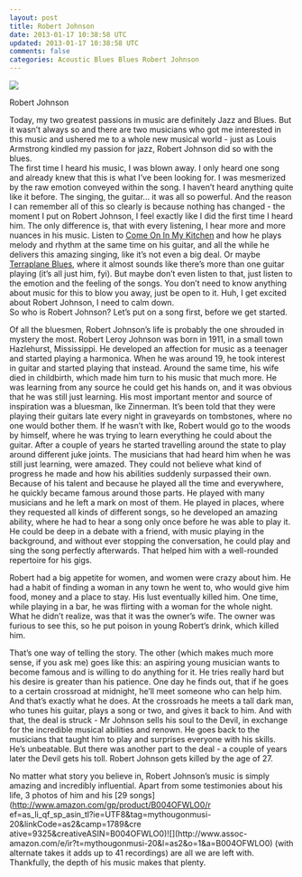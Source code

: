 ```yaml
---           
layout: post
title: Robert Johnson
date: 2013-01-17 10:38:58 UTC
updated: 2013-01-17 10:38:58 UTC
comments: false
categories: Acoustic Blues Blues Robert Johnson
---
```

![](http://upload.wikimedia.org/wikipedia/en/thumb/b/bb/RobertJohson.png/220px-RobertJohson.png)

Robert Johnson

Today, my two greatest passions in music are definitely Jazz and Blues. But it
wasn’t always so and there are two musicians who got me interested in this
music and ushered me to a whole new musical world - just as Louis Armstrong
kindled my passion for jazz, Robert Johnson did so with the blues.  
The first time I heard his music, I was blown away. I only heard one song and
already knew that this is what I’ve been looking for. I was mesmerized by the
raw emotion conveyed within the song. I haven’t heard anything quite like it
before. The singing, the guitar... it was all so powerful. And the reason I
can remember all of this so clearly is because nothing has changed - the
moment I put on Robert Johnson, I feel exactly like I did the first time I
heard him. The only difference is, that with every listening, I hear more and
more nuances in his music. Listen to [Come On In My
Kitchen](http://www.youtube.com/watch?v=4up4VP8zjyc) and how he plays melody
and rhythm at the same time on his guitar, and all the while he delivers this
amazing singing, like it’s not even a big deal. Or maybe [Terraplane
Blues](http://www.youtube.com/watch?v=It-tJ8DOjIk), where it almost sounds
like there’s more than one guitar playing (it’s all just him, fyi). But maybe
don’t even listen to that, just listen to the emotion and the feeling of the
songs. You don’t need to know anything about music for this to blow you away,
just be open to it. Huh, I get excited about Robert Johnson, I need to calm
down.  
So who is Robert Johnson? Let’s put on a song first, before we get started.  

  

  
  
  
Of all the bluesmen, Robert Johnson’s life is probably the one shrouded in
mystery the most. Robert Leroy Johnson was born in 1911, in a small town
Hazlehurst, Mississippi. He developed an affection for music as a teenager and
started playing a harmonica. When he was around 19, he took interest in guitar
and started playing that instead. Around the same time, his wife died in
childbirth, which made him turn to his music that much more. He was learning
from any source he could get his hands on, and it was obvious that he was
still just learning. His most important mentor and source of inspiration was a
bluesman, Ike Zinnerman. It’s been told that they were playing their guitars
late every night in graveyards on tombstones, where no one would bother them.
If he wasn’t with Ike, Robert would go to the woods by himself, where he was
trying to learn everything he could about the guitar. After a couple of years
he started travelling around the state to play around different juke joints.
The musicians that had heard him when he was still just learning, were amazed.
They could not believe what kind of progress he made and how his abilities
suddenly surpassed their own.  
Because of his talent and because he played all the time and everywhere, he
quickly became famous around those parts. He played with many musicians and he
left a mark on most of them. He played in places, where they requested all
kinds of different songs, so he developed an amazing ability, where he had to
hear a song only once before he was able to play it. He could be deep in a
debate with a friend, with music playing in the background, and without ever
stopping the conversation, he could play and sing the song perfectly
afterwards. That helped him with a well-rounded repertoire for his gigs.  
  
Robert had a big appetite for women, and women were crazy about him. He had a
habit of finding a woman in any town he went to, who would give him food,
money and a place to stay. His lust eventually killed him. One time, while
playing in a bar, he was flirting with a woman for the whole night. What he
didn’t realize, was that it was the owner’s wife. The owner was furious to see
this, so he put poison in young Robert’s drink, which killed him.  
  

  
That’s one way of telling the story. The other (which makes much more sense,
if you ask me) goes like this: an aspiring young musician wants to become
famous and is willing to do anything for it. He tries really hard but his
desire is greater than his patience. One day he finds out, that if he goes to
a certain crossroad at midnight, he’ll meet someone who can help him. And
that’s exactly what he does. At the crossroads he meets a tall dark man, who
tunes his guitar, plays a song or two, and gives it back to him. And with
that, the deal is struck - Mr Johnson sells his soul to the Devil, in exchange
for the incredible musical abilities and renown. He goes back to the musicians
that taught him to play and surprises everyone with his skills. He’s
unbeatable. But there was another part to the deal - a couple of years later
the Devil gets his toll. Robert Johnson gets killed by the age of 27.  
  
  
No matter what story you believe in, Robert Johnson’s music is simply amazing
and incredibly influential. Apart from some testimonies about his life, 3
photos of him and his [29 songs](http://www.amazon.com/gp/product/B004OFWLO0/r
ef=as_li_qf_sp_asin_tl?ie=UTF8&tag=mythougonmusi-20&linkCode=as2&camp=1789&cre
ative=9325&creativeASIN=B004OFWLO0)![](http://www.assoc-
amazon.com/e/ir?t=mythougonmusi-20&l=as2&o=1&a=B004OFWLO0) (with alternate
takes it adds up to 41 recordings) are all we are left with. Thankfully, the
depth of his music makes that plenty.  


